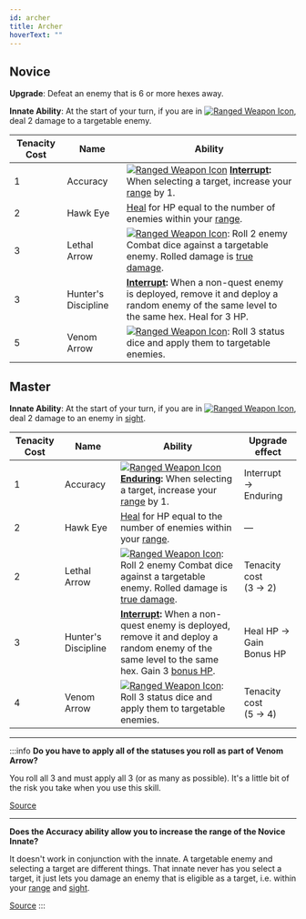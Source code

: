```yaml
---
id: archer
title: Archer
hoverText: ""
---
```


## Novice

**Upgrade**: Defeat an enemy that is 6 or more hexes away.

**Innate Ability**: At the start of your turn, if you are in [<img src="/icons/ranged-weapon.svg" alt="Ranged Weapon Icon" className="icon-svg" />](/docs/battles/battle-forms/ranged-weapon), deal 2 damage to a targetable enemy.

| Tenacity Cost | Name                | Ability                                                                                                                                                                                                                                                |
| ------------- | ------------------- | ------------------------------------------------------------------------------------------------------------------------------------------------------------------------------------------------------------------------------------------------------ |
| 1             | Accuracy            | [<img src="/icons/ranged-weapon.svg" alt="Ranged Weapon Icon" className="icon-svg" />](/docs/battles/battle-forms/ranged-weapon) **[Interrupt](/docs/glossary/interrupt):** When selecting a target, increase your [range](/docs/glossary/range) by 1. |
| 2             | Hawk Eye            | [Heal](/docs/glossary/healing) for HP equal to the number of enemies within your [range](/docs/glossary/range).                                                                                                                                        |
| 3             | Lethal Arrow        | [<img src="/icons/ranged-weapon.svg" alt="Ranged Weapon Icon" className="icon-svg" />](/docs/battles/battle-forms/ranged-weapon): Roll 2 enemy Combat dice against a targetable enemy. Rolled damage is [true damage](/docs/glossary/true-damage).     |
| 3             | Hunter's Discipline | **[Interrupt](/docs/glossary/interrupt):** When a non-quest enemy is deployed, remove it and deploy a random enemy of the same level to the same hex. Heal for 3 HP.                                                                                   |
| 5             | Venom Arrow         | [<img src="/icons/ranged-weapon.svg" alt="Ranged Weapon Icon" className="icon-svg" />](/docs/battles/battle-forms/ranged-weapon): Roll 3 status dice and apply them to targetable enemies.                                                             |

## Master

**Innate Ability**: At the start of your turn, if you are in [<img src="/icons/ranged-weapon.svg" alt="Ranged Weapon Icon" className="icon-svg" />](/docs/battles/battle-forms/ranged-weapon), deal 2 damage to an enemy in [sight](/docs/glossary/sight).

| Tenacity Cost | Name                | Ability                                                                                                                                                                                                                                              | Upgrade effect            |
| ------------- | ------------------- | ---------------------------------------------------------------------------------------------------------------------------------------------------------------------------------------------------------------------------------------------------- | ------------------------- |
| 1             | Accuracy            | [<img src="/icons/ranged-weapon.svg" alt="Ranged Weapon Icon" className="icon-svg" />](/docs/battles/battle-forms/ranged-weapon) **[Enduring](/docs/glossary/enduring):** When selecting a target, increase your [range](/docs/glossary/range) by 1. | Interrupt → Enduring      |
| 2             | Hawk Eye            | [Heal](/docs/glossary/healing) for HP equal to the number of enemies within your [range](/docs/glossary/range).                                                                                                                                      | —                         |
| 2             | Lethal Arrow        | [<img src="/icons/ranged-weapon.svg" alt="Ranged Weapon Icon" className="icon-svg" />](/docs/battles/battle-forms/ranged-weapon): Roll 2 enemy Combat dice against a targetable enemy. Rolled damage is [true damage](/docs/glossary/true-damage).   | Tenacity cost<br/>(3 → 2) |
| 3             | Hunter's Discipline | **[Interrupt](/docs/glossary/interrupt):** When a non-quest enemy is deployed, remove it and deploy a random enemy of the same level to the same hex. Gain 3 [bonus HP](/docs/glossary/bonus-hp).                                                    | Heal HP → Gain Bonus HP   |
| 4             | Venom Arrow         | [<img src="/icons/ranged-weapon.svg" alt="Ranged Weapon Icon" className="icon-svg" />](/docs/battles/battle-forms/ranged-weapon): Roll 3 status dice and apply them to targetable enemies.                                                           | Tenacity cost<br/>(5 → 4) |

---

:::info
**Do you have to apply all of the statuses you roll as part of Venom Arrow?**

You roll all 3 and must apply all 3 (or as many as possible). It's a little bit of the risk you take when you use this skill.

<a href="https://discord.com/channels/273472391403798528/1361396124782694450/1361763413876801617" target="_blank">Source</a>

---

**Does the Accuracy ability allow you to increase the range of the Novice Innate?**

It doesn't work in conjunction with the innate. A targetable enemy and selecting a target are different things. That innate never has you select a target, it just lets you damage an enemy that is eligible as a target, i.e. within your [range](/docs/glossary/range) and [sight](/docs/glossary/sight).

<a href="https://discord.com/channels/273472391403798528/1361396124782694450/1386817756862611581" target="_blank">Source</a>
:::
